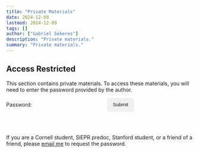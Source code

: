 ```yaml
---
title: "Private Materials" 
date: 2024-12-09
lastmod: 2024-12-09
tags: []
author: ["Gabriel Sekeres"]
description: "Private materials." 
summary: "Private materials." 
---
```


## Access Restricted

This section contains private materials. To access these materials, you will need to enter the password provided by the author.

<div id="passwordForm">
  <form onsubmit="checkPassword(); return false;" style="display: flex; align-items: center;">
    <label for="password">Password:</label>
    <input type="password" id="password" name="password" required 
           style="margin-right: 10px; padding: 8px; border: 1px solid var(--border); border-radius: 4px; background-color: var(--entry);">
    <button type="submit" class="easter-button" style="padding: 10px 15px; min-height: auto; max-width: 100px;">Submit</button>
  </form>
  <p id="errorMessage" style="color: red; display: none;">Not the correct password</p>
</div>

<style>
@keyframes bounce {
    0%, 100% { transform: translateY(0); }
    50% { transform: translateY(-5px); }
}

.easter-button {
    display: flex !important;
    align-items: center !important;
    justify-content: center !important;
    background-color: #f0f0f0 !important;
    color: var(--primary) !important;
    text-decoration: none !important;
    border-radius: 5px !important;
    transition: all 0.2s ease !important;
    border: 1px solid var(--border) !important;
    box-shadow: 0 1px 3px rgba(0,0,0,0.1) !important;
    margin: 0 !important;
}

.easter-button:hover {
    animation: bounce 0.5s ease infinite;
    background-color: #e0e0e0 !important;
}
</style>

<div id="privateContent" style="display: none;">
  <!-- Your private content goes here -->
  [Private content will be shown here once I add it.]
</div>

<script>
function checkPassword() {
    var password = document.getElementById('password').value;
    var errorMessage = document.getElementById('errorMessage');
    var privateContent = document.getElementById('privateContent');
    var passwordForm = document.getElementById('passwordForm');
    
    if (password === 'urishall') {
        errorMessage.style.display = 'none';
        passwordForm.style.display = 'none';
        privateContent.style.display = 'block';
    } else {
        errorMessage.style.display = 'block';
        privateContent.style.display = 'none';
    }
}
</script>

<br><br>


If you are a Cornell student, SIEPR predoc, Stanford student, or a friend of a friend, please [email me](mailto:gs754@cornell.edu) to request the password.
